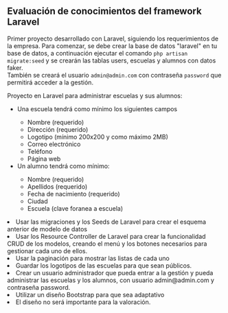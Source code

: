 <h2>Evaluación de conocimientos del framework Laravel</h2>
<p>Primer proyecto desarrollado con Laravel, siguiendo los requerimientos de la empresa. Para comenzar, se debe crear la base de datos "laravel" en tu base de datos, a continuación ejecutar el comando <code>php artisan migrate:seed</code> y se crearán las tablas users, escuelas y  alumnos con datos faker. <br/>
También se creará el usuario <code>admin@admin.com</code> con contraseña <code>password</code> que permitirá acceder a la gestión.</p>
<p>
Proyecto en Laravel para administrar escuelas y sus alumnos:<br/>
<ul>
<li>Una escuela tendrá como mínimo los siguientes campos</li>
    <ul>
        <li>Nombre (requerido)</li>
         <li> Dirección (requerido)</li>
         <li> Logotipo (mínimo 200x200 y como máximo 2MB)</li>
         <li> Correo electrónico</li>
         <li> Teléfono</li>
         <li> Página web</li>
    </ul>
<li>Un alumno tendrá como mínimo:</li>
    <ul>
        <li> Nombre (requerido)</li>
        <li>Apellidos (requerido)</li>
        <li>Fecha de nacimiento (requerido)</li>
        <li>Ciudad</li>
        <li>Escuela (clave foranea a escuela)</li>
    </ul>
  </ul>  
</p>
  <p>
 <li>Usar las migraciones y los Seeds de Laravel para crear el esquema anterior de modelo de datos</li>
 <li>Usar los Resource Controller de Laravel para crear la funcionalidad CRUD de los modelos, creando el menú y los botones necesarios para gestionar cada uno de ellos.</li>
 <li>Usar la paginación para mostrar las listas de cada uno</li>
 <li>Guardar los logotipos de las escuelas para que sean públicos.</li>
 <li>Crear un usuario administrador que pueda entrar a la gestión y pueda administrar las escuelas y los alumnos, con usuario admin@admin.com y contraseña password.</li>
 <li>Utilizar un diseño Bootstrap para que sea adaptativo</li>
 <li>El diseño no será importante para la valoración.</li>
</p>
